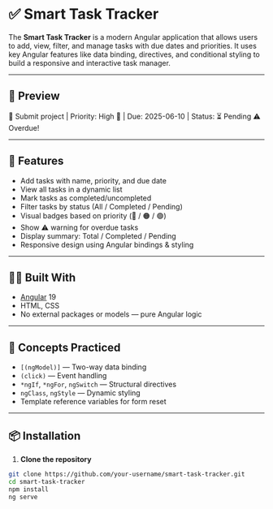 # ✅ Smart Task Tracker

The **Smart Task Tracker** is a modern Angular application that allows users to add, view, filter, and manage tasks with due dates and priorities. It uses key Angular features like data binding, directives, and conditional styling to build a responsive and interactive task manager.

---

## 📸 Preview

📝 Submit project | Priority: High 🔴 | Due: 2025-06-10 | Status: ⏳ Pending
⚠️ Overdue!


---

## 🚀 Features

- Add tasks with name, priority, and due date
- View all tasks in a dynamic list
- Mark tasks as completed/uncompleted
- Filter tasks by status (All / Completed / Pending)
- Visual badges based on priority (🔴 / 🟠 / 🟢)
- Show ⚠️ warning for overdue tasks
- Display summary: Total / Completed / Pending
- Responsive design using Angular bindings & styling

---

## 🧑‍💻 Built With

- [Angular](https://angular.io/) 19
- HTML, CSS
- No external packages or models — pure Angular logic

---

## 🎯 Concepts Practiced

- `[(ngModel)]` — Two-way data binding  
- `(click)` — Event handling  
- `*ngIf`, `*ngFor`, `ngSwitch` — Structural directives  
- `ngClass`, `ngStyle` — Dynamic styling  
- Template reference variables for form reset

---

## 📦 Installation

1. **Clone the repository**

```bash
git clone https://github.com/your-username/smart-task-tracker.git
cd smart-task-tracker
npm install
ng serve
